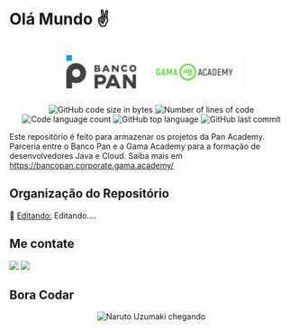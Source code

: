 # Olá Mundo :v:

<p align="center">
  <img alt="logo banco pan e gama academy" src="https://github.com/ldsleticia/gamaPanAcademy/blob/main/panGamaAcademy/assets/gama-pan-academy-logo.PNG" />
</p>

<p align="center">
	<img alt="GitHub code size in bytes" src="https://img.shields.io/github/languages/code-size/ldsleticia/gamaPanAcademySpringBoot?color=" />
	<img alt="Number of lines of code" src="https://img.shields.io/tokei/lines/github/ldsleticia/gamaPanAcademySpringBoot?color=blue" />
	<img alt="Code language count" src="https://img.shields.io/github/languages/count/ldsleticia/gamaPanAcademySpringBoot?color=" />
	<img alt="GitHub top language" src="https://img.shields.io/github/languages/top/ldsleticia/gamaPanAcademySpringBoot?color=blue" />
	<img alt="GitHub last commit" src="https://img.shields.io/github/last-commit/ldsleticia/gamaPanAcademySpringBoot?color=" />
</p>


Este repositório é feito para armazenar os projetos da Pan Academy. Parceria entre o Banco Pan e a Gama Academy para a formação de desenvolvedores Java e Cloud.
Saiba mais em https://bancopan.corporate.gama.academy/

## Organização do Repositório
:open_file_folder: [Editando:]() Editando....

## Me contate

  <a href = "mailto:lds.leticia.dos.santos@gmail.com"><img src="https://img.shields.io/badge/-Gmail-%23333?style=for-the-badge&logo=gmail&logoColor=white" target="_blank"></a>
  <a href="https://www.linkedin.com/in/let%C3%ADcia-dos-santos/" target="_blank"><img src="https://img.shields.io/badge/-LinkedIn-%230077B5?style=for-the-badge&logo=linkedin&logoColor=white" target="_blank"></a> 

## Bora Codar
<p align="center">
	<img alt="Naruto Uzumaki chegando" src="https://github.com/ldsleticia/gamaPanAcademyJavaBasico/blob/main/panGamaAcademy/assets/Naruto_Uzumaki_(Parte_I_-_HD).png" />
</p>
